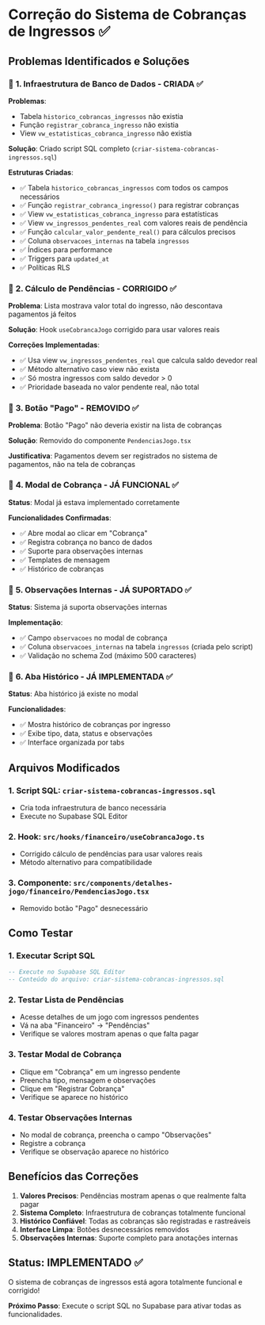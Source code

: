 # Correção do Sistema de Cobranças de Ingressos ✅

## Problemas Identificados e Soluções

### 🎯 **1. Infraestrutura de Banco de Dados - CRIADA** ✅

**Problemas**:
- Tabela `historico_cobrancas_ingressos` não existia
- Função `registrar_cobranca_ingresso` não existia  
- View `vw_estatisticas_cobranca_ingresso` não existia

**Solução**: Criado script SQL completo (`criar-sistema-cobrancas-ingressos.sql`)

**Estruturas Criadas**:
- ✅ Tabela `historico_cobrancas_ingressos` com todos os campos necessários
- ✅ Função `registrar_cobranca_ingresso()` para registrar cobranças
- ✅ View `vw_estatisticas_cobranca_ingresso` para estatísticas
- ✅ View `vw_ingressos_pendentes_real` com valores reais de pendência
- ✅ Função `calcular_valor_pendente_real()` para cálculos precisos
- ✅ Coluna `observacoes_internas` na tabela `ingressos`
- ✅ Índices para performance
- ✅ Triggers para `updated_at`
- ✅ Políticas RLS

### 🎯 **2. Cálculo de Pendências - CORRIGIDO** ✅

**Problema**: Lista mostrava valor total do ingresso, não descontava pagamentos já feitos

**Solução**: Hook `useCobrancaJogo` corrigido para usar valores reais

**Correções Implementadas**:
- ✅ Usa view `vw_ingressos_pendentes_real` que calcula saldo devedor real
- ✅ Método alternativo caso view não exista
- ✅ Só mostra ingressos com saldo devedor > 0
- ✅ Prioridade baseada no valor pendente real, não total

### 🎯 **3. Botão "Pago" - REMOVIDO** ✅

**Problema**: Botão "Pago" não deveria existir na lista de cobranças

**Solução**: Removido do componente `PendenciasJogo.tsx`

**Justificativa**: Pagamentos devem ser registrados no sistema de pagamentos, não na tela de cobranças

### 🎯 **4. Modal de Cobrança - JÁ FUNCIONAL** ✅

**Status**: Modal já estava implementado corretamente

**Funcionalidades Confirmadas**:
- ✅ Abre modal ao clicar em "Cobrança"
- ✅ Registra cobrança no banco de dados
- ✅ Suporte para observações internas
- ✅ Templates de mensagem
- ✅ Histórico de cobranças

### 🎯 **5. Observações Internas - JÁ SUPORTADO** ✅

**Status**: Sistema já suporta observações internas

**Implementação**:
- ✅ Campo `observacoes` no modal de cobrança
- ✅ Coluna `observacoes_internas` na tabela `ingressos` (criada pelo script)
- ✅ Validação no schema Zod (máximo 500 caracteres)

### 🎯 **6. Aba Histórico - JÁ IMPLEMENTADA** ✅

**Status**: Aba histórico já existe no modal

**Funcionalidades**:
- ✅ Mostra histórico de cobranças por ingresso
- ✅ Exibe tipo, data, status e observações
- ✅ Interface organizada por tabs

## Arquivos Modificados

### 1. **Script SQL**: `criar-sistema-cobrancas-ingressos.sql`
- Cria toda infraestrutura de banco necessária
- Execute no Supabase SQL Editor

### 2. **Hook**: `src/hooks/financeiro/useCobrancaJogo.ts`
- Corrigido cálculo de pendências para usar valores reais
- Método alternativo para compatibilidade

### 3. **Componente**: `src/components/detalhes-jogo/financeiro/PendenciasJogo.tsx`
- Removido botão "Pago" desnecessário

## Como Testar

### 1. **Executar Script SQL**
```sql
-- Execute no Supabase SQL Editor
-- Conteúdo do arquivo: criar-sistema-cobrancas-ingressos.sql
```

### 2. **Testar Lista de Pendências**
- Acesse detalhes de um jogo com ingressos pendentes
- Vá na aba "Financeiro" → "Pendências"
- Verifique se valores mostram apenas o que falta pagar

### 3. **Testar Modal de Cobrança**
- Clique em "Cobrança" em um ingresso pendente
- Preencha tipo, mensagem e observações
- Clique em "Registrar Cobrança"
- Verifique se aparece no histórico

### 4. **Testar Observações Internas**
- No modal de cobrança, preencha o campo "Observações"
- Registre a cobrança
- Verifique se observação aparece no histórico

## Benefícios das Correções

1. **Valores Precisos**: Pendências mostram apenas o que realmente falta pagar
2. **Sistema Completo**: Infraestrutura de cobranças totalmente funcional
3. **Histórico Confiável**: Todas as cobranças são registradas e rastreáveis
4. **Interface Limpa**: Botões desnecessários removidos
5. **Observações Internas**: Suporte completo para anotações internas

## Status: IMPLEMENTADO ✅

O sistema de cobranças de ingressos está agora totalmente funcional e corrigido!

**Próximo Passo**: Execute o script SQL no Supabase para ativar todas as funcionalidades.